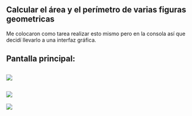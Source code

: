 ## Calcular el área y el perímetro de varias figuras geometricas
Me colocaron como tarea realizar esto mismo pero en la consola así que decidí llevarlo a una interfaz gráfica.

Pantalla principal:
------------
![](https://image.ibb.co/fBvurx/Screenshot_1.png"")
------------
![](https://image.ibb.co/mmZnBx/Screenshot_2.png"")
------------
![](https://image.ibb.co/mmisdc/Screenshot_3.png"")



